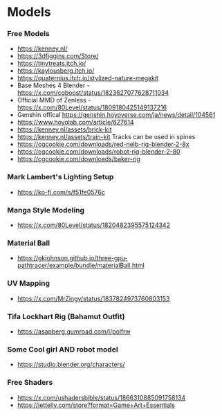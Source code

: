 # Models

### Free Models
- https://kenney.nl/
- https://3dfiggins.com/Store/
- https://tinytreats.itch.io/
- https://kaylousberg.itch.io/
- https://quaternius.itch.io/stylized-nature-megakit
- Base Meshes 4 Blender - https://x.com/cgboost/status/1823627077628711034
- Official MMD of Zenless - https://x.com/80Level/status/1809180425149137216
- Genshin offical https://genshin.hoyoverse.com/ja/news/detail/104561
 - https://www.hoyolab.com/article/627614
- https://kenney.nl/assets/brick-kit
- https://kenney.nl/assets/train-kit Tracks can be used in spines
- https://cgcookie.com/downloads/red-nelb-rig-blender-2-8x
- https://cgcookie.com/downloads/robot-rig-blender-2-80
- https://cgcookie.com/downloads/baker-rig

### Mark Lambert's Lighting Setup
- https://ko-fi.com/s/f51fe0576c

### Manga Style Modeling
- https://x.com/80Level/status/1820482395575124342

### Material Ball
- https://gkjohnson.github.io/three-gpu-pathtracer/example/bundle/materialBall.html

### UV Mapping
- https://x.com/MrZingy/status/1837824973760803153

### Tifa Lockhart Rig (Bahamut Outfit)
- https://asapberg.gumroad.com/l/polfrw

### Some Cool girl AND robot model
- https://studio.blender.org/characters/

### Free Shaders
- https://x.com/ushadersbible/status/1866310885091758134
- https://jettelly.com/store?format=Game+Art+Essentials